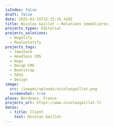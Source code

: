 ```yaml
---
isIndex: false
draft: false
date: 2025-01-15T15:15:15.410Z
title: Nicolas Gaillot — Relations immoblières
projects_types: Editorial
projects_solutions:
  - Hugolify
  - Realestatify
projects_tags:
  - Jamstack
  - Headless CMS
  - Hugo
  - Decap CMS
  - Bootstrap
  - SASS
  - Design
image:
  src: /images/uploads/nicolasgaillot.png
  screenshot: true
place: Bordeaux, France
projects_url: https://www.nicolasgaillot.fr
datas:
  - title: Client
    text: Nicolas Gaillot
---
```

